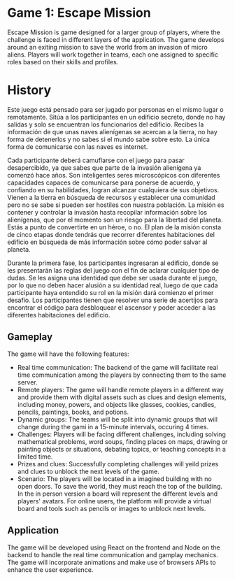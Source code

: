 # Game 1: Escape Mission
Escape Mission is game designed for a larger group of players, where the challenge is faced in different layers of the application. The game develops around an exiting mission to save the world from an invasion of micro aliens. Players will work together in teams, each one assigned to specific roles based on their skills and profiles.

# History

Este juego está pensado para ser jugado por personas en el mismo lugar o remotamente. Sitúa a los participantes en un edificio secreto, donde no hay salidas y solo se encuentran los funcionarios del edificio. Recibes la información de que unas naves alienígenas se acercan a la tierra, no hay forma de detenerlos y no sabes si el mundo sabe sobre esto. La única forma de comunicarse con las naves es internet. 

Cada participante deberá camuflarse con el juego para pasar desapercibido, ya que sabes que parte de la invasión alienígena ya comenzó hace años. Son inteligentes seres microscópicos con diferentes capacidades capaces de comunicarse para ponerse de acuerdo, y confiando en su habilidades, logran alcanzar cualquiera de sus objetivos. Vienen a la tierra en búsqueda de recursos y establecer una comunidad pero no se sabe si pueden ser hostiles con nuestra población. La misión es contener y controlar la invasión hasta recopilar información sobre los alienígenas, que por el momento son un riesgo para la libertad del planeta. Estás a punto de convertirte en un héroe, o no. El plan de la misión consta de cinco etapas donde tendrás que recorrer diferentes habitaciones del edificio en búsqueda de más información sobre cómo poder salvar al planeta.

Durante la primera fase, los participantes ingresaran al edificio, donde se les presentarán las reglas del juego con el fin de aclarar cualquier tipo de dudas. Se les asigna una identidad que debe ser usada durante el juego, por lo que no deben hacer alusión a su identidad real, luego de que cada participante haya entendido su rol en la misión dará comienzo el primer desafío. Los participantes tienen que resolver una serie de acertijos para encontrar el código para desbloquear el ascensor y poder acceder a las diferentes habitaciones del edificio.

## Gameplay
The game will have the following features:
- Real time communication: The backend of the game will facilitate real time communication among the players by connecting them to the same server.
- Remote players: The game will handle remote players in a different way and provide them with digital assets such as clues and design elements, including money, powers, and objects like glasses, cookies, candies, pencils, paintings, books, and potions.
- Dynamic groups: The teams will be split into dynamic groups that will change during the gami in a 15-minute intervals, occuring 4 times.
- Challenges: Players will be facing different challenges, including solving mathematical problems, word soups, finding places on maps, drawing or painting objects or situations, debating topics, or teaching concepts in a limited time.
- Prizes and clues: Successfully completing challenges will yeild prizes and clues to unblock the next levels of the game.
- Scenario: The players will be located in a imagined building with no open doors. To save the world, they must reach the top of the building. In the in person version a board will represent the different levels and players' avatars. For online users, the platform will provide a virtual board and tools such as pencils or images to unblock next levels.

## Application
The game will be developed using React on the frontend and Node on the backend to handle the real time communication and gamplay mechanics. The game will incorporate animations and make use of browsers APIs to enhance the user experience.
